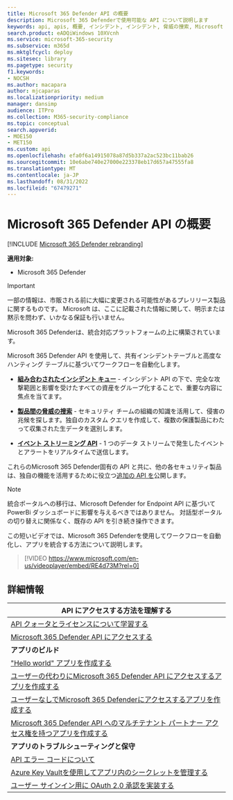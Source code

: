 ```yaml
---
title: Microsoft 365 Defender API の概要
description: Microsoft 365 Defenderで使用可能な API について説明します
keywords: api, apis, 概要, インシデント, インシデント, 脅威の捜索, Microsoft 365 Defender
search.product: eADQiWindows 10XVcnh
ms.service: microsoft-365-security
ms.subservice: m365d
ms.mktglfcycl: deploy
ms.sitesec: library
ms.pagetype: security
f1.keywords:
- NOCSH
ms.author: macapara
author: mjcaparas
ms.localizationpriority: medium
manager: dansimp
audience: ITPro
ms.collection: M365-security-compliance
ms.topic: conceptual
search.appverid:
- MOE150
- MET150
ms.custom: api
ms.openlocfilehash: efa0f6a14915078a87d5b337a2ac523bc11bab26
ms.sourcegitcommit: 10e6abe740e27000e223378eb17d657a47555fa8
ms.translationtype: MT
ms.contentlocale: ja-JP
ms.lasthandoff: 08/31/2022
ms.locfileid: "67479271"
---
```

# <a name="overview-of-microsoft-365-defender-apis"></a>Microsoft 365 Defender API の概要

[!INCLUDE [Microsoft 365 Defender rebranding](../includes/microsoft-defender.md)]

**適用対象:**

- Microsoft 365 Defender

> [!IMPORTANT]
> 一部の情報は、市販される前に大幅に変更される可能性があるプレリリース製品に関するものです。 Microsoft は、ここに記載された情報に関して、明示または黙示を問わず、いかなる保証も行いません。

Microsoft 365 Defenderは、統合対応プラットフォームの上に構築されています。

Microsoft 365 Defender API を使用して、共有インシデントテーブルと高度なハンティング テーブルに基づいてワークフローを自動化します。

- **[組み合わされたインシデント キュー](api-incident.md)** - インシデント API の下で、完全な攻撃範囲と影響を受けたすべての資産をグループ化することで、重要な内容に焦点を当てます。

- **[製品間の脅威の捜索](api-advanced-hunting.md)** - セキュリティ チームの組織の知識を活用して、侵害の兆候を探します。独自のカスタム クエリを作成して、複数の保護製品にわたって収集された生データを選別します。

- **[イベント ストリーミング API](streaming-api.md)** - 1 つのデータ ストリームで発生したイベントとアラートをリアルタイムで送信します。

これらのMicrosoft 365 Defender固有の API と共に、他の各セキュリティ製品は、独自の機能を活用するために役立つ[追加の API を](api-articles.md)公開します。

> [!NOTE]
> 統合ポータルへの移行は、Microsoft Defender for Endpoint API に基づいて PowerBi ダッシュボードに影響を与えるべきではありません。 対話型ポータルの切り替えに関係なく、既存の API を引き続き操作できます。

この短いビデオでは、Microsoft 365 Defenderを使用してワークフローを自動化し、アプリを統合する方法について説明します。  
> [!VIDEO https://www.microsoft.com/en-us/videoplayer/embed/RE4d73M?rel=0]

## <a name="learn-more"></a>詳細情報

| **API にアクセスする方法を理解する** |
|-|
| [API クォータとライセンスについて学習する](api-terms.md) |
| [Microsoft 365 Defender API にアクセスする](api-access.md) |
| **アプリのビルド** |
| ["Hello world" アプリを作成する](api-hello-world.md) |
| [ユーザーの代わりにMicrosoft 365 Defender API にアクセスするアプリを作成する](api-create-app-user-context.md) |
| [ユーザーなしでMicrosoft 365 Defenderにアクセスするアプリを作成する](api-create-app-web.md) |
| [Microsoft 365 Defender API へのマルチテナント パートナー アクセス権を持つアプリを作成する](api-partner-access.md) |
| **アプリのトラブルシューティングと保守** |
| [API エラー コードについて](api-error-codes.md) |
| [Azure Key Vaultを使用してアプリ内のシークレットを管理する](/learn/modules/manage-secrets-with-azure-key-vault/) |
| [ユーザー サインイン用に OAuth 2.0 承認を実装する](/azure/active-directory/develop/active-directory-v2-protocols-oauth-code) |
